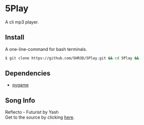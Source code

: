 # 5Play
A cli mp3 player.
## Install
A one-line-command for bash terminals.
```sh
$ git clone https://github.com/5HR3D/5Play.git && cd 5Play &&
```
## Dependencies
- [pygame](https://www.pygame.org/)
## Song Info
Reflecto - Futurist by Yash<br>
Get to the source by clicking [here](https://www.youtube.com/watch?v=iaw0h4T1WEw).
